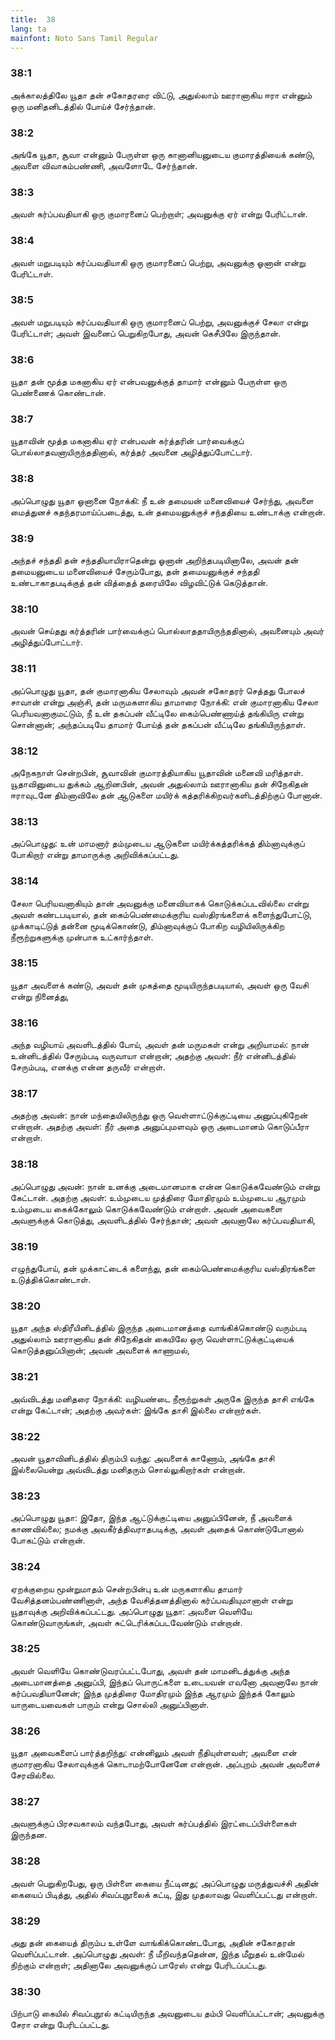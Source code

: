 ```yaml
---
title:  38
lang: ta
mainfont: Noto Sans Tamil Regular
---
```


###  38:1

அக்காலத்திலே யூதா தன் சகோதரரை விட்டு, அதுல்லாம் ஊரானாகிய ஈரா என்னும் ஒரு மனிதனிடத்தில் போய்ச் சேர்ந்தான்.

###  38:2

அங்கே யூதா, சூவா என்னும் பேருள்ள ஒரு கானானியனுடைய குமாரத்தியைக் கண்டு, அவளை விவாகம்பண்ணி, அவளோடே சேர்ந்தான்.

###  38:3

அவள் கர்ப்பவதியாகி ஒரு குமாரனைப் பெற்றாள்; அவனுக்கு ஏர் என்று பேரிட்டான்.

###  38:4

அவள் மறுபடியும் கர்ப்பவதியாகி ஒரு குமாரனைப் பெற்று, அவனுக்கு ஓனான் என்று பேரிட்டாள்.

###  38:5

அவள் மறுபடியும் கர்ப்பவதியாகி ஒரு குமாரனைப் பெற்று, அவனுக்குச் சேலா என்று பேரிட்டாள்; அவள் இவனைப் பெறுகிறபோது, அவன் கெசீபிலே இருந்தான்.

###  38:6

யூதா தன் மூத்த மகனாகிய ஏர் என்பவனுக்குத் தாமார் என்னும் பேருள்ள ஒரு பெண்ணைக் கொண்டான்.

###  38:7

யூதாவின் மூத்த மகனாகிய ஏர் என்பவன் கர்த்தரின் பார்வைக்குப் பொல்லாதவனாயிருந்ததினால், கர்த்தர் அவனை அழித்துப்போட்டார்.

###  38:8

அப்பொழுது யூதா ஓனானை நோக்கி: நீ உன் தமையன் மனைவியைச் சேர்ந்து, அவளை மைத்துனச் சுதந்தரமாய்ப்படைத்து, உன் தமையனுக்குச் சந்ததியை உண்டாக்கு என்றான்.

###  38:9

அந்தச் சந்ததி தன் சந்ததியாயிராதென்று ஓனான் அறிந்தபடியினாலே, அவன் தன் தமையனுடைய மனைவியைச் சேரும்போது, தன் தமையனுக்குச் சந்ததி உண்டாகாதபடிக்குத் தன் வித்தைத் தரையிலே விழவிட்டுக் கெடுத்தான்.

###  38:10

அவன் செய்தது கர்த்தரின் பார்வைக்குப் பொல்லாததாயிருந்ததினால், அவனையும் அவர் அழித்துப்போட்டார்.

###  38:11

அப்பொழுது யூதா, தன் குமாரனாகிய சேலாவும் அவன் சகோதரர் செத்தது போலச் சாவான் என்று அஞ்சி, தன் மருமகளாகிய தாமாரை நோக்கி: என் குமாரனாகிய சேலா பெரியவனாகுமட்டும், நீ உன் தகப்பன் வீட்டிலே கைம்பெண்ணாய்த் தங்கியிரு என்று சொன்னான்; அந்தப்படியே தாமார் போய்த் தன் தகப்பன் வீட்டிலே தங்கியிருந்தாள்.

###  38:12

அநேகநாள் சென்றபின், சூவாவின் குமாரத்தியாகிய யூதாவின் மனைவி மரித்தாள். யூதாவினுடைய துக்கம் ஆறினபின், அவன் அதுல்லாம் ஊரானாகிய தன் சிநேகிதன் ஈராவுடனே திம்னாவிலே தன் ஆடுகளை மயிர்க் கத்தரிக்கிறவர்களிடத்திற்குப் போனான்.

###  38:13

அப்பொழுது: உன் மாமனார் தம்முடைய ஆடுகளை மயிர்க்கத்தரிக்கத் திம்னாவுக்குப் போகிறார் என்று தாமாருக்கு அறிவிக்கப்பட்டது.

###  38:14

சேலா பெரியவனாகியும் தான் அவனுக்கு மனைவியாகக் கொடுக்கப்படவில்லை என்று அவள் கண்டபடியால், தன் கைம்பெண்மைக்குரிய வஸ்திரங்களைக் களைந்துபோட்டு, முக்காடிட்டுத் தன்னை மூடிக்கொண்டு, திம்னாவுக்குப் போகிற வழியிலிருக்கிற நீரூற்றுகளுக்கு முன்பாக உட்கார்ந்தாள்.

###  38:15

யூதா அவளைக் கண்டு, அவள் தன் முகத்தை மூடியிருந்தபடியால், அவள் ஒரு வேசி என்று நினைத்து,

###  38:16

அந்த வழியாய் அவளிடத்தில் போய், அவள் தன் மருமகள் என்று அறியாமல்: நான் உன்னிடத்தில் சேரும்படி வருவாயா என்றான்; அதற்கு அவள்: நீர் என்னிடத்தில் சேரும்படி, எனக்கு என்ன தருவீர் என்றாள்.

###  38:17

அதற்கு அவன்: நான் மந்தையிலிருந்து ஒரு வெள்ளாட்டுக்குட்டியை அனுப்புகிறேன் என்றான். அதற்கு அவள்: நீர் அதை அனுப்புமளவும் ஒரு அடைமானம் கொடுப்பீரா என்றாள்.

###  38:18

அப்பொழுது அவன்: நான் உனக்கு அடைமானமாக என்ன கொடுக்கவேண்டும் என்று கேட்டான். அதற்கு அவள்: உம்முடைய முத்திரை மோதிரமும் உம்முடைய ஆரமும் உம்முடைய கைக்கோலும் கொடுக்கவேண்டும் என்றாள். அவன் அவைகளை அவளுக்குக் கொடுத்து, அவளிடத்தில் சேர்ந்தான்; அவள் அவனாலே கர்ப்பவதியாகி,

###  38:19

எழுந்துபோய், தன் முக்காட்டைக் களைந்து, தன் கைம்பெண்மைக்குரிய வஸ்திரங்களை உடுத்திக்கொண்டாள்.

###  38:20

யூதா அந்த ஸ்திரீயினிடத்தில் இருந்த அடைமானத்தை வாங்கிக்கொண்டு வரும்படி அதுல்லாம் ஊரானாகிய தன் சிநேகிதன் கையிலே ஒரு வெள்ளாட்டுக்குட்டியைக் கொடுத்தனுப்பினான்; அவன் அவளைக் காணாமல்,

###  38:21

அவ்விடத்து மனிதரை நோக்கி: வழியண்டை நீரூற்றுகள் அருகே இருந்த தாசி எங்கே என்று கேட்டான்; அதற்கு அவர்கள்: இங்கே தாசி இல்லை என்றார்கள்.

###  38:22

அவன் யூதாவினிடத்தில் திரும்பி வந்து: அவளைக் காணோம், அங்கே தாசி இல்லையென்று அவ்விடத்து மனிதரும் சொல்லுகிறார்கள் என்றான்.

###  38:23

அப்பொழுது யூதா: இதோ, இந்த ஆட்டுக்குட்டியை அனுப்பினேன், நீ அவளைக் காணவில்லை; நமக்கு அவகீர்த்திவராதபடிக்கு, அவள் அதைக் கொண்டுபோனால் போகட்டும் என்றான்.

###  38:24

ஏறக்குறைய மூன்றுமாதம் சென்றபின்பு உன் மருகளாகிய தாமார் வேசித்தனம்பண்ணினாள், அந்த வேசித்தனத்தினால் கர்ப்பவதியுமானாள் என்று யூதாவுக்கு அறிவிக்கப்பட்டது. அப்பொழுது யூதா: அவளை வெளியே கொண்டுவாருங்கள், அவள் சுட்டெரிக்கப்படவேண்டும் என்றான்.

###  38:25

அவள் வெளியே கொண்டுவரப்பட்டபோது, அவள் தன் மாமனிடத்துக்கு அந்த அடைமானத்தை அனுப்பி, இந்தப் பொருட்களை உடையவன் எவனோ அவனாலே நான் கர்ப்பவதியானேன்; இந்த முத்திரை மோதிரமும் இந்த ஆரமும் இந்தக் கோலும் யாருடையவைகள் பாரும் என்று சொல்லி அனுப்பினாள்.

###  38:26

யூதா அவைகளைப் பார்த்தறிந்து: என்னிலும் அவள் நீதியுள்ளவள்; அவளை என் குமாரனாகிய சேலாவுக்குக் கொடாமற்போனேனே என்றான். அப்புறம் அவன் அவளைச் சேரவில்லை.

###  38:27

அவளுக்குப் பிரசவகாலம் வந்தபோது, அவள் கர்ப்பத்தில் இரட்டைப்பிள்ளைகள் இருந்தன.

###  38:28

அவள் பெறுகிறபேது, ஒரு பிள்ளை கையை நீட்டினது; அப்பொழுது மருத்துவச்சி அதின் கையைப் பிடித்து, அதில் சிவப்புநூலைக் கட்டி, இது முதலாவது வெளிப்பட்டது என்றாள்.

###  38:29

அது தன் கையைத் திரும்ப உள்ளே வாங்கிக்கொண்டபோது, அதின் சகோதரன் வெளிப்பட்டான். அப்பொழுது அவள்: நீ மீறிவந்ததென்ன, இந்த மீறுதல் உன்மேல் நிற்கும் என்றாள்; அதினாலே அவனுக்குப் பாரேஸ் என்று பேரிடப்பட்டது.

###  38:30

பிற்பாடு கையில் சிவப்புநூல் கட்டியிருந்த அவனுடைய தம்பி வெளிப்பட்டான்; அவனுக்கு சேரா என்று பேரிடப்பட்டது.

